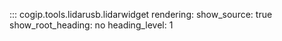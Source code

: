 ::: cogip.tools.lidarusb.lidarwidget
    rendering:
      show_source: true
      show_root_heading: no
      heading_level: 1
